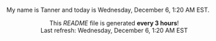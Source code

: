 My name is Tanner and today is Wednesday, December 6, 1:20 AM EST.

<p align="center">This <i>README</i> file is generated <b>every 3 hours</b>!</br>Last refresh: Wednesday, December 6, 1:20 AM EST<br /></p>
